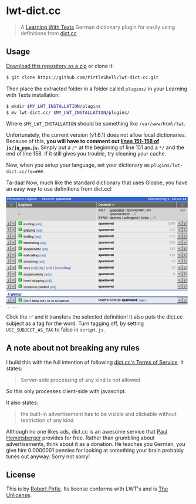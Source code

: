 # lwt-dict.cc

> A [Learning With Texts](https://github.com/lwt-project/lwt) German dictionary plugin for easily using definitions from [dict.cc](https://www.dict.cc/)

## Usage

[Download this repository as a zip](https://github.com/PirtleShell/lwt-dict.cc/archive/master.zip) or clone it:

```sh
$ git clone https://github.com/PirtleShell/lwt-dict.cc.git
```

Then place the extracted folder in a folder called `plugins/` in your Learning with Texts installation:

```sh
$ mkdir $MY_LWT_INSTALLATION/plugins
$ mv lwt-dict.cc/ $MY_LWT_INSTALLATION/plugins/
```

Where `$MY_LWT_INSTALLATION` should be something like `/var/www/html/lwt`.

Unfortunately, the current version (v1.6.1) does not allow local dictionaries. Because of this, **you will have to comment out [lines 151-158 of `js/jq_pgm.js`](https://github.com/lwt-project/lwt/blob/master/js/jq_pgm.js#L151)**. Simply put a `/*` at the beginning of line 151 and a `*/` and the end of line 158. If it still gives you trouble, try cleaning your cache.

Now, when you setup your language, set your dictionary as `plugins/lwt-dict.cc/?s=###`.

Ta-daa! Now, much like the standard dictionary that uses Glosbe, you have an easy way to use definitions from dict.cc!

![dict.cc plugin screenshot](https://github.com/PirtleShell/lwt-dict.cc/blob/master/spannend-screenshot.png)

Click the :white_check_mark: and it transfers the selected definition! It also puts the dict.cc subject as a tag for the word. Turn tagging off, by setting `USE_SUBJECT_AS_TAG` to false in `script.js`.

## A note about not breaking any rules

I build this with the full intention of following [dict.cc's Terms of Service](https://www.dict.cc/?s=about%3Afaq#faq16). It states:

> Server-side processing of any kind is not allowed

So this only processes client-side with javascript.

It also states:

> the built-in advertisement has to be visible and clickable without restriction of any kind

Although no one likes ads, dict.cc is an awesome service that [Paul Hemetsberger](http://www.hemetsberger.com/) provides for free. Rather than grumbling about advertisements, think about it as a donation. He teaches you German, you give him 0.0000001 pennies for looking at something your brain probably tunes out anyway. Sorry not sorry!

## License

This is by [Robert Pirtle](https://pirtle.xyz). Its license conforms with LWT's and is [The Unlicense](http://choosealicense.com/licenses/unlicense/).
